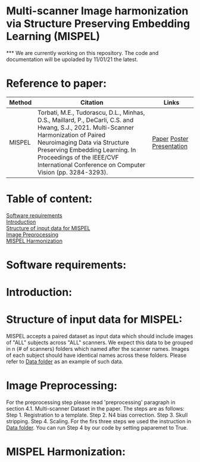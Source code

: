 # Multi-scanner Image harmonization via Structure Preserving Embedding Learning (MISPEL)
*** We are currently working on this repository. The code and documentation will be upoladed by 11/01/21 the latest.
# Reference to paper: 
Method | Citation | Links 
--- | --- | --- 
MISPEL | Torbati, M.E., Tudorascu, D.L., Minhas, D.S., Maillard, P., DeCarli, C.S. and Hwang, S.J., 2021. Multi-Scanner Harmonization of Paired Neuroimaging Data via Structure Preserving Embedding Learning. In Proceedings of the IEEE/CVF International Conference on Computer Vision (pp. 3284-3293). | [Paper](https://openaccess.thecvf.com/content/ICCV2021W/CVAMD/html/Torbati_Multi-Scanner_Harmonization_of_Paired_Neuroimaging_Data_via_Structure_Preserving_Embedding_ICCVW_2021_paper.html) [Poster](https://github.com/Mahbaneh/MISPEL/blob/main/iccv21_CVAMD_Paper15_Final.pdf) [Presentation](https://github.com/Mahbaneh/MISPEL/blob/main/MISPEL_Presentation.pptx)
# Table of content:
[Software requirements](#Software-requirements)\
[Introduction](#Introduction)\
[Structure of input data for MISPEL](#Structure-of-input-data-for-MISPEL)\
[Image Preprocessing](#Image-Preprocessing)\
[MISPEL Harmonization](#MISPEL-Harmonization)

# Software requirements:

# Introduction:

# Structure of input data for MISPEL:
MISPEL accepts a paired dataset as input data which should include images of "ALL" subjects across "ALL" scanners. We expect this data to be grouped in n (# of scanners) folders which named after the scanner names. Images of each subject should have identical names across these folders. Please refer to [Data folder](https://github.com/Mahbaneh/MISPEL/tree/main/Data) as an example of such data.

# Image Preprocessing:
For the preprocessing step please read 'preprocessing' paragraph in section 4.1. Multi-scanner Dataset in the paper. The steps are as follows:
Step 1. Registration to a template.
Step 2. N4 bias correction.
Step 3. Skull stripping.
Step 4. Scaling.
For the firs three steps we used the instruction in [Data folder](https://github.com/Jfortin1/RAVEL). You can run Step 4 by our code by setting paparemet to True. 


# MISPEL Harmonization:
